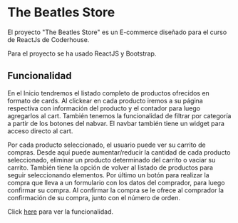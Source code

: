 # The Beatles Store

El proyecto "The Beatles Store" es un E-commerce diseñado para el curso de ReactJs de Coderhouse.

Para el proyecto se ha usado ReactJS y Bootstrap.

## Funcionalidad

En el Inicio tendremos el listado completo de productos ofrecidos en formato de cards. Al clickear en cada producto iremos a su página respectiva con información del producto y el contador para luego agregarlos al cart. También tenemos la funcionalidad de filtrar por categoría a partir de los botones del nabvar. El navbar también tiene un widget para acceso directo al cart.

Por cada producto seleccionado, el usuario puede ver su carrito de compras. Desde aquí puede aumentar/reducir la cantidad de cada producto seleccionado, eliminar un producto determinado del carrito o vaciar su carrito. También tiene la opción de volver al listado de productos para seguir seleccionando elementos. Por último un botón para realizar la compra que lleva a un formulario con los datos del comprador, para luego confirmar su compra. Al confirmar la compra se le ofrece al comprador la confirmación de su compra, junto con el número de orden.

Click [here](https://youtu.be/zn15817SzMc) para ver la funcionalidad. 